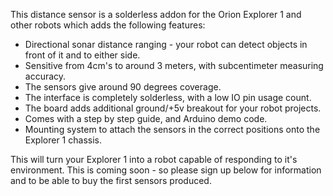 This distance sensor is a solderless addon for the Orion Explorer 1 and other robots which adds the following features:

* Directional sonar distance ranging - your robot can detect objects in front of it and to either side.
* Sensitive from 4cm's to around 3 meters, with subcentimeter measuring accuracy.
* The sensors give around 90 degrees coverage.
* The interface is completely solderless, with a low IO pin usage count.
* The board adds additional ground/+5v breakout for your robot projects.
* Comes with a step by step guide, and Arduino demo code.
* Mounting system to attach the sensors in the correct positions onto the Explorer 1 chassis.

This will turn your Explorer 1 into a robot capable of responding to it's environment. This is coming soon - so please sign up below for information and to be able to buy the first sensors produced.